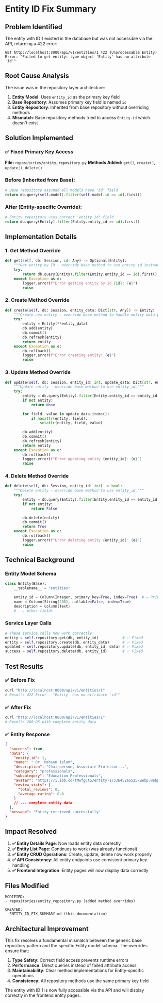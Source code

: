# Entity ID Fix Summary

## Problem Identified
The entity with ID 1 existed in the database but was not accessible via the API, returning a 422 error:
```
GET http://localhost:8000/api/v1/entities/1 422 (Unprocessable Entity)
Error: "Failed to get entity: type object 'Entity' has no attribute 'id'"
```

## Root Cause Analysis
The issue was in the repository layer architecture:

1. **Entity Model**: Uses `entity_id` as the primary key field
2. **Base Repository**: Assumes primary key field is named `id`
3. **Entity Repository**: Inherited from base repository without overriding methods
4. **Mismatch**: Base repository methods tried to access `Entity.id` which doesn't exist

## Solution Implemented

### ✅ Fixed Primary Key Access
**File:** `repositories/entity_repository.py`
**Methods Added:** `get()`, `create()`, `update()`, `delete()`

### Before (Inherited from Base):
```python
# Base repository assumed all models have 'id' field
return db.query(self.model).filter(self.model.id == id).first()
```

### After (Entity-specific Override):
```python
# Entity repository uses correct 'entity_id' field
return db.query(Entity).filter(Entity.entity_id == id).first()
```

## Implementation Details

### 1. **Get Method Override**
```python
def get(self, db: Session, id: Any) -> Optional[Entity]:
    """Get entity by ID - override base method to use entity_id instead of id."""
    try:
        return db.query(Entity).filter(Entity.entity_id == id).first()
    except Exception as e:
        logger.error(f"Error getting entity by id {id}: {e}")
        raise
```

### 2. **Create Method Override**
```python
def create(self, db: Session, entity_data: Dict[str, Any]) -> Entity:
    """Create new entity - override base method to handle entity data properly."""
    try:
        entity = Entity(**entity_data)
        db.add(entity)
        db.commit()
        db.refresh(entity)
        return entity
    except Exception as e:
        db.rollback()
        logger.error(f"Error creating entity: {e}")
        raise
```

### 3. **Update Method Override**
```python
def update(self, db: Session, entity_id: int, update_data: Dict[str, Any]) -> Optional[Entity]:
    """Update entity - override base method to use entity_id."""
    try:
        entity = db.query(Entity).filter(Entity.entity_id == entity_id).first()
        if not entity:
            return None
        
        for field, value in update_data.items():
            if hasattr(entity, field):
                setattr(entity, field, value)
        
        db.add(entity)
        db.commit()
        db.refresh(entity)
        return entity
    except Exception as e:
        db.rollback()
        logger.error(f"Error updating entity {entity_id}: {e}")
        raise
```

### 4. **Delete Method Override**
```python
def delete(self, db: Session, entity_id: int) -> bool:
    """Delete entity - override base method to use entity_id."""
    try:
        entity = db.query(Entity).filter(Entity.entity_id == entity_id).first()
        if not entity:
            return False
        
        db.delete(entity)
        db.commit()
        return True
    except Exception as e:
        db.rollback()
        logger.error(f"Error deleting entity {entity_id}: {e}")
        raise
```

## Technical Background

### Entity Model Schema
```python
class Entity(Base):
    __tablename__ = "entities"
    
    entity_id = Column(Integer, primary_key=True, index=True)  # ← Primary key field
    name = Column(String(200), nullable=False, index=True)
    description = Column(Text)
    # ... other fields
```

### Service Layer Calls
```python
# These service calls now work correctly:
entity = self.repository.get(db, entity_id)           # ✅ Fixed
entity = self.repository.create(db, entity_data)      # ✅ Fixed  
updated = self.repository.update(db, entity_id, data) # ✅ Fixed
success = self.repository.delete(db, entity_id)       # ✅ Fixed
```

## Test Results

### ✅ Before Fix
```bash
curl "http://localhost:8000/api/v1/entities/1"
# Result: 422 Error - "Entity' has no attribute 'id'"
```

### ✅ After Fix
```bash
curl "http://localhost:8000/api/v1/entities/1"
# Result: 200 OK with complete entity data
```

### ✅ Entity Response
```json
{
  "success": true,
  "data": {
    "entity_id": 1,
    "name": " Dr. Maheen Islam",
    "description": "Chairperson, Associate Professor...",
    "category": "professionals",
    "subcategory": "Education Professionals",
    "avatar": "https://i.ibb.co/tMwfgCtS/entity-1753645265525-webp.webp",
    "review_stats": {
      "total_reviews": 0,
      "average_rating": 0.0
    }
    // ... complete entity data
  },
  "message": "Entity retrieved successfully"
}
```

## Impact Resolved

1. **✅ Entity Details Page**: Now loads entity data correctly
2. **✅ Entity List Page**: Continues to work (was already functional)
3. **✅ Entity CRUD Operations**: Create, update, delete now work properly
4. **✅ API Consistency**: All entity endpoints use consistent primary key handling
5. **✅ Frontend Integration**: Entity pages will now display data correctly

## Files Modified

```
MODIFIED:
- repositories/entity_repository.py (added method overrides)

CREATED:
- ENTITY_ID_FIX_SUMMARY.md (this documentation)
```

## Architectural Improvement

This fix resolves a fundamental mismatch between the generic base repository pattern and the specific Entity model schema. The overrides ensure that:

1. **Type Safety**: Correct field access prevents runtime errors
2. **Performance**: Direct queries instead of failed attribute access
3. **Maintainability**: Clear method implementations for Entity-specific operations  
4. **Consistency**: All repository methods use the same primary key field

The entity with ID 1 is now fully accessible via the API and will display correctly in the frontend entity pages.